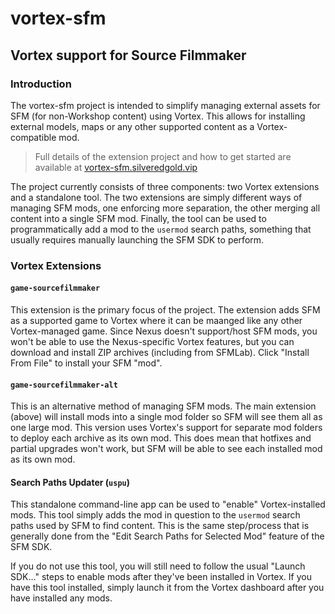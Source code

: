 # vortex-sfm

## Vortex support for Source Filmmaker

### Introduction

The vortex-sfm project is intended to simplify managing external assets for SFM (for non-Workshop content) using Vortex. This allows for installing external models, maps or any other supported content as a Vortex-compatible mod.

> Full details of the extension project and how to get started are available at [vortex-sfm.silveredgold.vip](vortex-sfm.silveredgold.vip)

The project currently consists of three components: two Vortex extensions and a standalone tool. The two extensions are simply different ways of managing SFM mods, one enforcing more separation, the other merging all content into a single SFM mod. Finally, the tool can be used to programmatically add a mod to the `usermod` search paths, something that usually requires manually launching the SFM SDK to perform.

### Vortex Extensions

#### `game-sourcefilmmaker`

This extension is the primary focus of the project. The extension adds SFM as a supported game to Vortex where it can be maanged like any other Vortex-managed game. Since Nexus doesn't support/host SFM mods, you won't be able to use the Nexus-specific Vortex features, but you can download and install ZIP archives (including from SFMLab). Click "Install From File" to install your SFM "mod".

#### `game-sourcefilmmaker-alt`

This is an alternative method of managing SFM mods. The main extension (above) will install mods into a single mod folder so SFM will see them all as one large mod. This version uses Vortex's support for separate mod folders to deploy each archive as its own mod. This does mean that hotfixes and partial upgrades won't work, but SFM will be able to see each installed mod as its own mod.

#### Search Paths Updater (`uspu`)

This standalone command-line app can be used to "enable" Vortex-installed mods. This tool simply adds the mod in question to the `usermod` search paths used by SFM to find content. This is the same step/process that is generally done from the "Edit Search Paths for Selected Mod" feature of the SFM SDK.

If you do not use this tool, you will still need to follow the usual "Launch SDK..." steps to enable mods after they've been installed in Vortex. If you have this tool installed, simply launch it from the Vortex dashboard after you have installed any mods.
